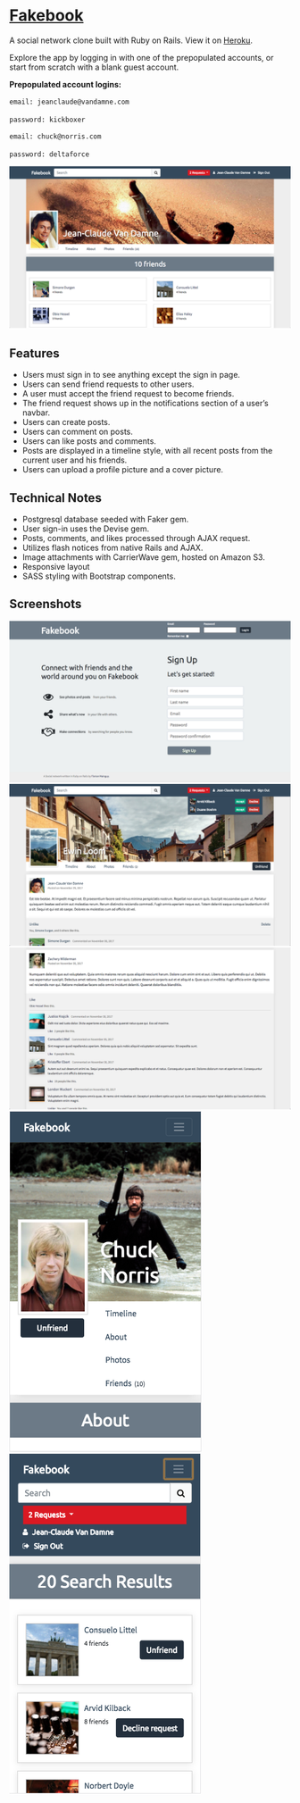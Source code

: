 # [Fakebook](https://fm-fakebook.herokuapp.com/)

A social network clone built with Ruby on Rails. View it on [Heroku](https://fm-fakebook.herokuapp.com/).

Explore the app by logging in with one of the prepopulated accounts, or start from scratch with a blank guest account.

**Prepopulated account logins:**

```
email: jeanclaude@vandamne.com

password: kickboxer
```

```
email: chuck@norris.com

password: deltaforce
```

![friends](docs/friends.png?raw=true)

## Features

- Users must sign in to see anything except the sign in page.
- Users can send friend requests to other users.
- A user must accept the friend request to become friends.
- The friend request shows up in the notifications section of a user’s navbar.
- Users can create posts.
- Users can comment on posts.
- Users can like posts and comments.
- Posts are displayed in a timeline style, with all recent posts from the current user and his friends.
- Users can upload a profile picture and a cover picture.


## Technical Notes

- Postgresql database seeded with Faker gem.
- User sign-in uses the Devise gem.
- Posts, comments, and likes processed through AJAX request.
- Utilizes flash notices from native Rails and AJAX.
- Image attachments with CarrierWave gem, hosted on Amazon S3.
- Responsive layout
- SASS styling with Bootstrap components.

## Screenshots

![register](docs/register.png?raw=true)
![timeline](docs/timeline.png?raw=true)
![post](docs/post.png?raw=true)
![about](docs/about.png?raw=true)![index](docs/index.png?raw=true)
